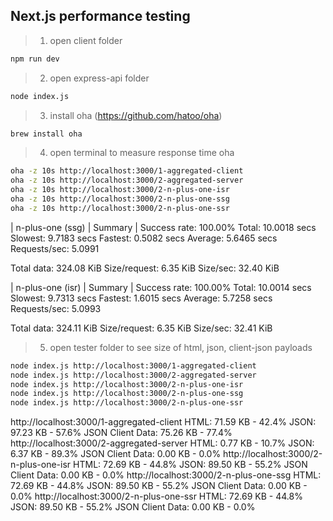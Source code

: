 ## Next.js performance testing
> 1. open client folder

```bash
npm run dev
```

> 2. open express-api folder

```bash
node index.js
```

> 3. install oha (https://github.com/hatoo/oha)

```bash
brew install oha
```

> 4. open terminal to measure response time oha

```bash
oha -z 10s http://localhost:3000/1-aggregated-client
oha -z 10s http://localhost:3000/2-aggregated-server
oha -z 10s http://localhost:3000/2-n-plus-one-isr
oha -z 10s http://localhost:3000/2-n-plus-one-ssg
oha -z 10s http://localhost:3000/2-n-plus-one-ssr
```

| n-plus-one (ssg) | Summary |
Success rate: 100.00%
Total: 10.0018 secs
Slowest: 9.7183 secs
Fastest: 0.5082 secs
Average: 5.6465 secs
Requests/sec: 5.0991

Total data: 324.08 KiB
Size/request: 6.35 KiB
Size/sec: 32.40 KiB

| n-plus-one (isr) | Summary |
Success rate: 100.00%
Total: 10.0014 secs
Slowest: 9.7313 secs
Fastest: 1.6015 secs
Average: 5.7258 secs
Requests/sec: 5.0993

Total data: 324.11 KiB
Size/request: 6.35 KiB
Size/sec: 32.41 KiB

> 5. open tester folder to see size of html, json, client-json payloads

```bash
node index.js http://localhost:3000/1-aggregated-client
node index.js http://localhost:3000/2-aggregated-server
node index.js http://localhost:3000/2-n-plus-one-isr
node index.js http://localhost:3000/2-n-plus-one-ssg
node index.js http://localhost:3000/2-n-plus-one-ssr
```

http://localhost:3000/1-aggregated-client
HTML: 71.59 KB - 42.4%
JSON: 97.23 KB - 57.6%
JSON Client Data: 75.26 KB - 77.4%
http://localhost:3000/2-aggregated-server
HTML: 0.77 KB - 10.7%
JSON: 6.37 KB - 89.3%
JSON Client Data: 0.00 KB - 0.0%
http://localhost:3000/2-n-plus-one-isr
HTML: 72.69 KB - 44.8%
JSON: 89.50 KB - 55.2%
JSON Client Data: 0.00 KB - 0.0%
http://localhost:3000/2-n-plus-one-ssg
HTML: 72.69 KB - 44.8%
JSON: 89.50 KB - 55.2%
JSON Client Data: 0.00 KB - 0.0%
http://localhost:3000/2-n-plus-one-ssr
HTML: 72.69 KB - 44.8%
JSON: 89.50 KB - 55.2%
JSON Client Data: 0.00 KB - 0.0%
